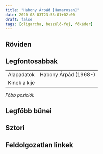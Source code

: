 ```yaml
---
title: "Habony Árpád [Hamarosan]"
date: 2020-08-03T23:53:01+02:00
draft: false
tags: [oligarcha, beszélő-fej, főkáder]
---
```


## Röviden

## Legfontosabbak

|                           |                                                                    |
| :---                      | :----                                                              |
| Alapadatok                | Habony Árpád (1968-)                                               |
| Kinek a kije              |                                                                    |

*Főbb pozíciói:*


## Legfőbb bűnei

## Sztori

## Feldolgozatlan linkek
